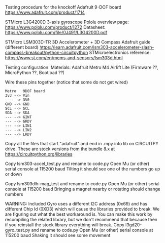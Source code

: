 Testing procedure for the knockoff Adafruit 9-DOF board
https://www.adafruit.com/product/1714

STMicro L3G4200D 3-axis gyroscope
Pololu overview page:  https://www.pololu.com/product/1272
Datasheet:  https://www.pololu.com/file/0J491/L3G4200D.pdf

STMicro LSM303D-TR  3D Accelerometer + 3D Compass
Adafruit guide (different board) https://learn.adafruit.com/lsm303-accelerometer-slash-compass-breakout/python-circuitpython
STMicroelectronics reference:  https://www.st.com/en/mems-and-sensors/lsm303d.html

Testing configuration:
Materials:  Adafruit Metro M4 Airlift Lite  (Firmware ??, MicroPython ??, Bootload ??)

Wire these pins together  (notice that some do not get wired)
```
Metro	9DOF board
3v3 --> Vin
--- --> 3V0
GND --> GND
SCL --> SCL 
SDA --> SDA
--- --> GINT
--- --> GRDY
--- --> LIN1
--- --> LIN2
--- --> LRDY
```

Copy all the files that start "adafruit" and end in .mpy into lib on CIRCUITPY drive.  These are stock versions from the bundle 8.x at https://circuitpython.org/libraries

Copy lsm303-accel_test.py and rename to code.py
Open Mu (or other) serial console at 115200 baud
Tilting it should see one of the numbers go up or down

Copy lsm303dlh-mag_test and rename to code.py
Open Mu (or other) serial console at 115200 baud
Bringing a magnet nearby or rotating should change numbers

WARNING: Included Gyro uses a different I2C address (0x69) and has different Chip Id (0XD3) which will cause the libraries provided to break.  We are figuring out what the best workaround is.
You can make this work by recompiling the related library, but we don't recommend that because then if you reinstall the stock library everything will break.
Copy l3gd20-gyro_test.py and rename to code.py
Open Mu (or other) serial console at 115200 baud
Shaking it should see some movement
